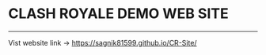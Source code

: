 # CLASH ROYALE DEMO WEB SITE
-----------------------------------
Vist website link -> https://sagnik81599.github.io/CR-Site/
